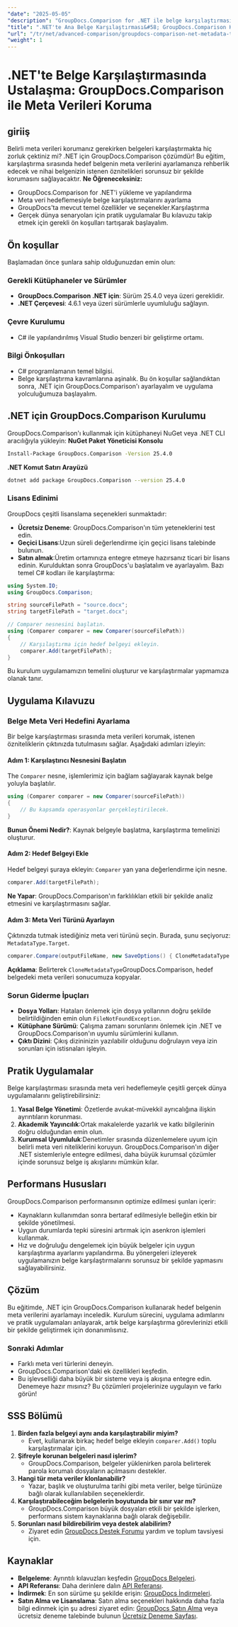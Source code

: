 ```yaml
---
"date": "2025-05-05"
"description": "GroupDocs.Comparison for .NET ile belge karşılaştırmasında meta veri hedeflerinin nasıl ayarlanacağını öğrenin. Belge yönetimi becerilerinizi geliştirin ve doğru meta veri korumasını sağlayın."
"title": ".NET'te Ana Belge Karşılaştırması&#58; GroupDocs.Comparison Kullanarak Meta Verileri Koruyun"
"url": "/tr/net/advanced-comparison/groupdocs-comparison-net-metadata-target/"
"weight": 1
---
```


# .NET'te Belge Karşılaştırmasında Ustalaşma: GroupDocs.Comparison ile Meta Verileri Koruma
## giriiş
Belirli meta verileri korumanız gerekirken belgeleri karşılaştırmakta hiç zorluk çektiniz mi? .NET için GroupDocs.Comparison çözümdür! Bu eğitim, karşılaştırma sırasında hedef belgenin meta verilerini ayarlamanıza rehberlik edecek ve nihai belgenizin istenen öznitelikleri sorunsuz bir şekilde korumasını sağlayacaktır.
**Ne Öğreneceksiniz:**
- GroupDocs.Comparison for .NET'i yükleme ve yapılandırma
- Meta veri hedeflemesiyle belge karşılaştırmalarını ayarlama
- GroupDocs'ta mevcut temel özellikler ve seçenekler.Karşılaştırma
- Gerçek dünya senaryoları için pratik uygulamalar
Bu kılavuzu takip etmek için gerekli ön koşulları tartışarak başlayalım.
## Ön koşullar
Başlamadan önce şunlara sahip olduğunuzdan emin olun:
### Gerekli Kütüphaneler ve Sürümler
- **GroupDocs.Comparison .NET için**: Sürüm 25.4.0 veya üzeri gereklidir.
- **.NET Çerçevesi**: 4.6.1 veya üzeri sürümlerle uyumluluğu sağlayın.
### Çevre Kurulumu
- C# ile yapılandırılmış Visual Studio benzeri bir geliştirme ortamı.
### Bilgi Önkoşulları
- C# programlamanın temel bilgisi.
- Belge karşılaştırma kavramlarına aşinalık.
Bu ön koşullar sağlandıktan sonra, .NET için GroupDocs.Comparison'ı ayarlayalım ve uygulama yolculuğumuza başlayalım.
## .NET için GroupDocs.Comparison Kurulumu
GroupDocs.Comparison'ı kullanmak için kütüphaneyi NuGet veya .NET CLI aracılığıyla yükleyin:
**NuGet Paket Yöneticisi Konsolu**
```bash
Install-Package GroupDocs.Comparison -Version 25.4.0
```
**.NET Komut Satırı Arayüzü**
```bash
dotnet add package GroupDocs.Comparison --version 25.4.0
```
### Lisans Edinimi
GroupDocs çeşitli lisanslama seçenekleri sunmaktadır:
- **Ücretsiz Deneme**: GroupDocs.Comparison'ın tüm yeteneklerini test edin.
- **Geçici Lisans**:Uzun süreli değerlendirme için geçici lisans talebinde bulunun.
- **Satın almak**:Üretim ortamınıza entegre etmeye hazırsanız ticari bir lisans edinin.
Kurulduktan sonra GroupDocs'u başlatalım ve ayarlayalım. Bazı temel C# kodları ile karşılaştırma:
```csharp
using System.IO;
using GroupDocs.Comparison;

string sourceFilePath = "source.docx";
string targetFilePath = "target.docx";

// Comparer nesnesini başlatın.
using (Comparer comparer = new Comparer(sourceFilePath))
{
    // Karşılaştırma için hedef belgeyi ekleyin.
    comparer.Add(targetFilePath);
}
```
Bu kurulum uygulamamızın temelini oluşturur ve karşılaştırmalar yapmamıza olanak tanır.
## Uygulama Kılavuzu
### Belge Meta Veri Hedefini Ayarlama
Bir belge karşılaştırması sırasında meta verileri korumak, istenen özniteliklerin çıktınızda tutulmasını sağlar. Aşağıdaki adımları izleyin:
#### Adım 1: Karşılaştırıcı Nesnesini Başlatın
The `Comparer` nesne, işlemlerimiz için bağlam sağlayarak kaynak belge yoluyla başlatılır.
```csharp
using (Comparer comparer = new Comparer(sourceFilePath))
{
    // Bu kapsamda operasyonlar gerçekleştirilecek.
}
```
**Bunun Önemi Nedir?**: Kaynak belgeyle başlatma, karşılaştırma temelinizi oluşturur.
#### Adım 2: Hedef Belgeyi Ekle
Hedef belgeyi şuraya ekleyin: `Comparer` yan yana değerlendirme için nesne.
```csharp
comparer.Add(targetFilePath);
```
**Ne Yapar**: GroupDocs.Comparison'ın farklılıkları etkili bir şekilde analiz etmesini ve karşılaştırmasını sağlar.
#### Adım 3: Meta Veri Türünü Ayarlayın
Çıktınızda tutmak istediğiniz meta veri türünü seçin. Burada, şunu seçiyoruz: `MetadataType.Target`.
```csharp
comparer.Compare(outputFileName, new SaveOptions() { CloneMetadataType = MetadataType.Target });
```
**Açıklama**: Belirterek `CloneMetadataType`GroupDocs.Comparison, hedef belgedeki meta verileri sonucumuza kopyalar.
### Sorun Giderme İpuçları
- **Dosya Yolları**: Hataları önlemek için dosya yollarının doğru şekilde belirtildiğinden emin olun `FileNotFoundException`.
- **Kütüphane Sürümü**: Çalışma zamanı sorunlarını önlemek için .NET ve GroupDocs.Comparison'ın uyumlu sürümlerini kullanın.
- **Çıktı Dizini**: Çıkış dizininizin yazılabilir olduğunu doğrulayın veya izin sorunları için istisnaları işleyin.
## Pratik Uygulamalar
Belge karşılaştırması sırasında meta veri hedeflemeyle çeşitli gerçek dünya uygulamalarını geliştirebilirsiniz:
1. **Yasal Belge Yönetimi**: Özetlerde avukat-müvekkil ayrıcalığına ilişkin ayrıntıların korunması.
2. **Akademik Yayıncılık**:Ortak makalelerde yazarlık ve katkı bilgilerinin doğru olduğundan emin olun.
3. **Kurumsal Uyumluluk**:Denetimler sırasında düzenlemelere uyum için belirli meta veri niteliklerini koruyun.
GroupDocs.Comparison'ın diğer .NET sistemleriyle entegre edilmesi, daha büyük kurumsal çözümler içinde sorunsuz belge iş akışlarını mümkün kılar.
## Performans Hususları
GroupDocs.Comparison performansının optimize edilmesi şunları içerir:
- Kaynakların kullanımdan sonra bertaraf edilmesiyle belleğin etkin bir şekilde yönetilmesi.
- Uygun durumlarda tepki süresini artırmak için asenkron işlemleri kullanmak.
- Hız ve doğruluğu dengelemek için büyük belgeler için uygun karşılaştırma ayarlarını yapılandırma.
Bu yönergeleri izleyerek uygulamanızın belge karşılaştırmalarını sorunsuz bir şekilde yapmasını sağlayabilirsiniz.
## Çözüm
Bu eğitimde, .NET için GroupDocs.Comparison kullanarak hedef belgenin meta verilerini ayarlamayı inceledik. Kurulum sürecini, uygulama adımlarını ve pratik uygulamaları anlayarak, artık belge karşılaştırma görevlerinizi etkili bir şekilde geliştirmek için donanımlısınız.
### Sonraki Adımlar
- Farklı meta veri türlerini deneyin.
- GroupDocs.Comparison'daki ek özellikleri keşfedin.
- Bu işlevselliği daha büyük bir sisteme veya iş akışına entegre edin.
Denemeye hazır mısınız? Bu çözümleri projelerinize uygulayın ve farkı görün!
## SSS Bölümü
1. **Birden fazla belgeyi aynı anda karşılaştırabilir miyim?**
   - Evet, kullanarak birkaç hedef belge ekleyin `comparer.Add()` toplu karşılaştırmalar için.
2. **Şifreyle korunan belgeleri nasıl işlerim?**
   - GroupDocs.Comparison, belgeler yüklenirken parola belirterek parola korumalı dosyaların açılmasını destekler.
3. **Hangi tür meta veriler klonlanabilir?**
   - Yazar, başlık ve oluşturulma tarihi gibi meta veriler, belge türünüze bağlı olarak kullanılabilen seçeneklerdir.
4. **Karşılaştırabileceğim belgelerin boyutunda bir sınır var mı?**
   - GroupDocs.Comparison büyük dosyaları etkili bir şekilde işlerken, performans sistem kaynaklarına bağlı olarak değişebilir.
5. **Sorunları nasıl bildirebilirim veya destek alabilirim?**
   - Ziyaret edin [GroupDocs Destek Forumu](https://forum.groupdocs.com/c/comparison) yardım ve toplum tavsiyesi için.
## Kaynaklar
- **Belgeleme**: Ayrıntılı kılavuzları keşfedin [GroupDocs Belgeleri](https://docs.groupdocs.com/comparison/net/).
- **API Referansı**: Daha derinlere dalın [API Referansı](https://reference.groupdocs.com/comparison/net/).
- **İndirmek**: En son sürüme şu şekilde erişin: [GroupDocs İndirmeleri](https://releases.groupdocs.com/comparison/net/).
- **Satın Alma ve Lisanslama**: Satın alma seçenekleri hakkında daha fazla bilgi edinmek için şu adresi ziyaret edin: [GroupDocs Satın Alma](https://purchase.groupdocs.com/buy) veya ücretsiz deneme talebinde bulunun [Ücretsiz Deneme Sayfası](https://releases.groupdocs.com/comparison/net/).